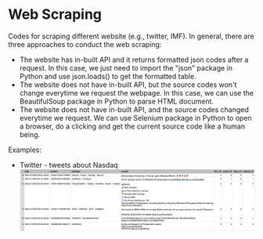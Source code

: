 # Web Scraping

Codes for scraping different website (e.g., twitter, IMF). In general, there are three approaches to conduct the web scraping:
- The website has in-built API and it returns formatted json codes after a request. In this case, we just need to import the "json" package in Python and use json.loads() to get the formatted table.
- The website does not have in-built API, but the source codes won't change everytime we request the webpage. In this case, we can use the BeautifulSoup package in Python to parse HTML document.
- The website does not have in-built API, and the source codes changed everytime we request. We can use Selenium package in Python to open a browser, do a clicking and get the current source code like a human being.

Examples:
- Twitter - tweets about Nasdaq
![tweet_nasdaq](twitter/tweet_nasdaq_example.png)
